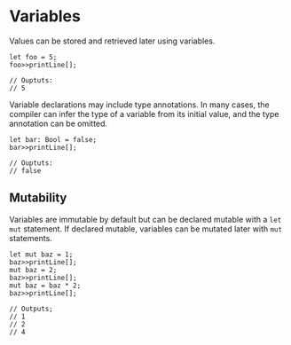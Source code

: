 # Variables

Values can be stored and retrieved later using variables.
```
let foo = 5;
foo>>printLine[];

// Ouptuts:
// 5
```

Variable declarations may include type annotations. In many cases, the compiler can infer the type of a variable from its initial value, and the type annotation can be omitted.
```
let bar: Bool = false;
bar>>printLine[];

// Ouptuts:
// false
```

## Mutability
Variables are immutable by default but can be declared mutable with a `let mut` statement. If declared mutable, variables can be mutated later with `mut` statements.
```
let mut baz = 1;
baz>>printLine[];
mut baz = 2;
baz>>printLine[];
mut baz = baz * 2;
baz>>printLine[];

// Outputs;
// 1
// 2
// 4
```